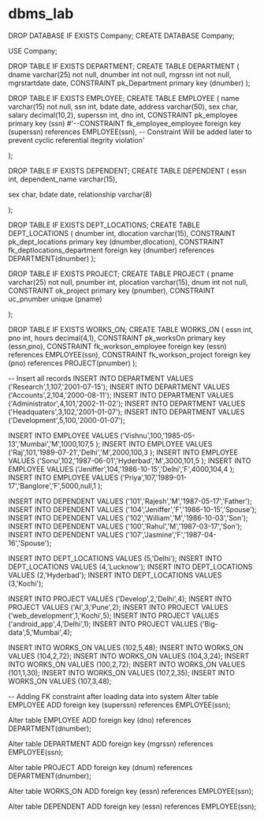 # dbms_lab

DROP DATABASE IF EXISTS Company;
CREATE DATABASE Company;


USE Company;


DROP TABLE IF EXISTS DEPARTMENT;
CREATE TABLE DEPARTMENT (
  dname        varchar(25) not null,
  dnumber      int not null,
  mgrssn      int not null, 
  mgrstartdate date,
  CONSTRAINT pk_Department primary key (dnumber)
);

DROP TABLE IF EXISTS EMPLOYEE;
CREATE TABLE EMPLOYEE (
  name    varchar(15) not null, 
  ssn     int, 
  bdate    date,
  address  varchar(50),
  sex      char,
  salary   decimal(10,2),
  superssn int,
  dno      int,
  CONSTRAINT pk_employee primary key (ssn)
  #'--CONSTRAINT fk_employee_employee foreign key (superssn) references EMPLOYEE(ssn), -- Constraint Will be added later to prevent cyclic referential itegrity violation'
 
);

DROP TABLE IF EXISTS DEPENDENT;
CREATE TABLE DEPENDENT (
   essn           int,
  dependent_name varchar(15),
 
  sex            char,
  bdate          date,
  relationship   varchar(8)
 
);

DROP TABLE IF EXISTS DEPT_LOCATIONS;
CREATE TABLE DEPT_LOCATIONS (
  dnumber   int,
  dlocation varchar(15), 
  CONSTRAINT pk_dept_locations primary key (dnumber,dlocation),
  CONSTRAINT fk_deptlocations_department foreign key (dnumber) references DEPARTMENT(dnumber)
);

DROP TABLE IF EXISTS PROJECT;
CREATE TABLE PROJECT (
  pname      varchar(25) not null,
  pnumber    int,
  plocation  varchar(15),
  dnum       int not null,
  CONSTRAINT ok_project primary key (pnumber),
  CONSTRAINT uc_pnumber unique (pname)
 
);

DROP TABLE IF EXISTS WORKS_ON;
CREATE TABLE WORKS_ON (
  essn   int,
  pno    int,
  hours  decimal(4,1),
  CONSTRAINT pk_worksOn primary key (essn,pno),
  CONSTRAINT fk_workson_employee foreign key (essn) references EMPLOYEE(ssn),
  CONSTRAINT fk_workson_project foreign key (pno) references PROJECT(pnumber)
);



-- Insert all records 
INSERT INTO DEPARTMENT VALUES ('Research',1,107,'2001-07-15');
INSERT INTO DEPARTMENT VALUES ('Accounts',2,104,'2000-08-11');
INSERT INTO DEPARTMENT VALUES ('Administrator',4,101,'2002-11-02');
INSERT INTO DEPARTMENT VALUES ('Headquaters',3,102,'2001-01-07');
INSERT INTO DEPARTMENT VALUES ('Development',5,100,'2000-01-07');


INSERT INTO EMPLOYEE VALUES ('Vishnu',100,'1985-05-13','Mumbai','M',1000,107,5 );
INSERT INTO EMPLOYEE VALUES ('Raj',101,'1989-07-21','Delhi','M',2000,100,3 );
INSERT INTO EMPLOYEE VALUES ('Sonu',102,'1987-06-01','Hyderbad','M',3000,101,5 );
INSERT INTO EMPLOYEE VALUES ('Jeniffer',104,'1986-10-15','Delhi','F',4000,104,4 );
INSERT INTO EMPLOYEE VALUES ('Priya',107,'1989-01-17','Banglore','F',5000,null,1 );





INSERT INTO DEPENDENT VALUES ('101','Rajesh','M','1987-05-17','Father');
INSERT INTO DEPENDENT VALUES ('104','Jeniffer','F','1986-10-15','Spouse');
INSERT INTO DEPENDENT VALUES ('102','William','M','1986-10-03','Son');
INSERT INTO DEPENDENT VALUES ('100','Rahul','M','1987-03-17','Son');
INSERT INTO DEPENDENT VALUES ('107','Jasmine','F','1987-04-16','Spouse');

INSERT INTO DEPT_LOCATIONS VALUES (5,'Delhi');
INSERT INTO DEPT_LOCATIONS VALUES (4,'Lucknow');
INSERT INTO DEPT_LOCATIONS VALUES (2,'Hyderbad');
INSERT INTO DEPT_LOCATIONS VALUES (3,'Kochi');


INSERT INTO PROJECT VALUES ('Develop',2,'Delhi',4);
INSERT INTO PROJECT VALUES ('AI',3,'Pune',2);
INSERT INTO PROJECT VALUES ('web_development',1,'Kochi',5);
INSERT INTO PROJECT VALUES ('android_app',4,'Delhi',1);
INSERT INTO PROJECT VALUES ('Big-data',5,'Mumbai',4);


INSERT INTO WORKS_ON VALUES (102,5,48); 
INSERT INTO WORKS_ON VALUES (104,2,72); 
INSERT INTO WORKS_ON VALUES (104,3,24);
INSERT INTO WORKS_ON VALUES (100,2,72);
INSERT INTO WORKS_ON VALUES (101,1,30);
INSERT INTO WORKS_ON VALUES (107,2,35);
INSERT INTO WORKS_ON VALUES (107,3,48);




-- Adding FK constraint after loading data into system
Alter table EMPLOYEE
ADD foreign key (superssn) references EMPLOYEE(ssn);

Alter table EMPLOYEE
ADD foreign key (dno) references DEPARTMENT(dnumber);

Alter table DEPARTMENT
ADD foreign key (mgrssn) references EMPLOYEE(ssn);

Alter table PROJECT
ADD foreign key (dnum) references DEPARTMENT(dnumber);

Alter table WORKS_ON
ADD foreign key (essn) references EMPLOYEE(ssn);

Alter table DEPENDENT
ADD foreign key (essn) references EMPLOYEE(ssn);






